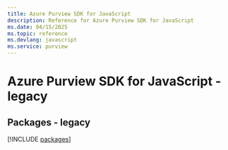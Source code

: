 ```yaml
---
title: Azure Purview SDK for JavaScript
description: Reference for Azure Purview SDK for JavaScript
ms.date: 04/15/2025
ms.topic: reference
ms.devlang: javascript
ms.service: purview
---
```

# Azure Purview SDK for JavaScript - legacy
## Packages - legacy
[!INCLUDE [packages](purview-index.md)]